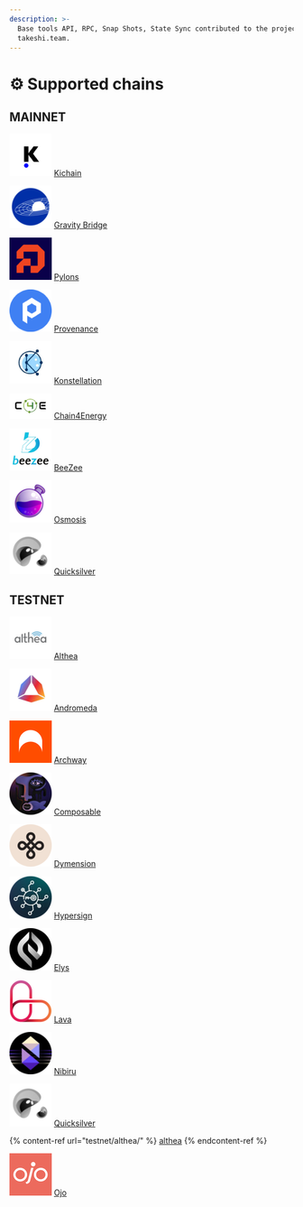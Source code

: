 ```yaml
---
description: >-
  Base tools API, RPC, Snap Shots, State Sync contributed to the projects by
  takeshi.team.
---
```


# ⚙ Supported chains

## MAINNET

<img src="https://github.com/takeshi-val/Logo/raw/main/kichain.png" alt="" data-size="line"> [Kichain](mainnet/kichain/)

<img src="https://github.com/takeshi-val/Logo/raw/main/gravitybridge.png" alt="" data-size="line"> [Gravity Bridge](mainnet/gravitybridge/)

<img src="https://github.com/takeshi-val/Logo/raw/main/pylons.png" alt="" data-size="line"> [Pylons](mainnet/pylons/)

<img src="https://github.com/takeshi-val/Logo/raw/main/provenance.png" alt="" data-size="line"> [Provenance](mainnet/provenance/)

<img src="https://github.com/takeshi-val/Logo/raw/main/konstellation.png" alt="" data-size="line"> [Konstellation](mainnet/konstellation/)

<img src="https://github.com/takeshi-val/Logo/raw/main/chain4energy.png" alt="" data-size="line"> [Chain4Energy](mainnet/chain4energy/)

<img src="https://github.com/takeshi-val/Logo/raw/main/beezee.png" alt="" data-size="line"> [BeeZee](mainnet/beezee/)

<img src="https://github.com/takeshi-val/Logo/raw/main/osmosis.png" alt="" data-size="line"> [Osmosis](mainnet/osmosis/)

<img src="https://github.com/takeshi-val/Logo/raw/main/quicksilver.png" alt="" data-size="line"> [Quicksilver](mainnet/quicksilver/)

## TESTNET

<img src="https://github.com/takeshi-val/Logo/raw/main/althea.png" alt="" data-size="line"> [Althea](testnet/althea/)

<img src="https://github.com/takeshi-val/Logo/raw/main/andromeda.png" alt="" data-size="line"> [Andromeda](testnet/andromeda/)

<img src="https://github.com/takeshi-val/Logo/raw/main/archway.png" alt="" data-size="line"> [Archway](testnet/archway/)

<img src="https://github.com/takeshi-val/Logo/raw/main/composable.png" alt="" data-size="line"> [Composable](testnet/composable/)

<img src="https://github.com/takeshi-val/Logo/raw/main/dymension.png" alt="" data-size="line"> [Dymension](testnet/dymension/)

<img src="https://github.com/takeshi-val/Logo/raw/main/hypersign.png" alt="" data-size="line"> [Hypersign](testnet/hypersign/)

<img src="https://github.com/takeshi-val/Logo/raw/main/elys.png" alt="" data-size="line"> [Elys](testnet/elys/)

<img src="https://github.com/takeshi-val/Logo/raw/main/lava.png" alt="" data-size="line"> [Lava](testnet/lava/)

<img src="https://github.com/takeshi-val/Logo/raw/main/nibiru.png" alt="" data-size="line"> [Nibiru](testnet/nibiru/)

<img src="https://github.com/takeshi-val/Logo/raw/main/quicksilver.png" alt="" data-size="line"> [Quicksilver](testnet/quicksilver/)

{% content-ref url="testnet/althea/" %}
[althea](testnet/althea/)
{% endcontent-ref %}

<img src="https://github.com/takeshi-val/Logo/raw/main/ojo.png" alt="" data-size="line"> [Ojo](testnet/ojo/)
